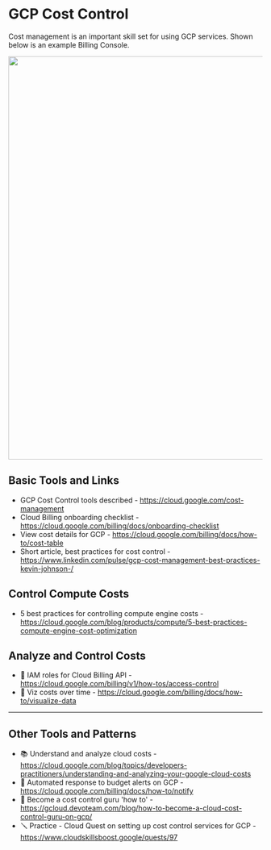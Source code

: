 # GCP Cost Control

Cost management is an important skill set for using GCP services. Shown below is an example Billing Console.

<img src="https://github.com/lynnlangit/gcp-essentials/blob/master/7_sample_data/images/gcp-billing.png" width=800>

## Basic Tools and Links

- GCP Cost Control tools described - https://cloud.google.com/cost-management
- Cloud Billing onboarding checklist - https://cloud.google.com/billing/docs/onboarding-checklist
- View cost details for GCP - https://cloud.google.com/billing/docs/how-to/cost-table
- Short article, best practices for cost control - https://www.linkedin.com/pulse/gcp-cost-management-best-practices-kevin-johnson-/

## Control Compute Costs

- 5 best practices for controlling compute engine costs - https://cloud.google.com/blog/products/compute/5-best-practices-compute-engine-cost-optimization

## Analyze and Control Costs

- 🔑 IAM roles for Cloud Billing API - https://cloud.google.com/billing/v1/how-tos/access-control
- 👀 Viz costs over time - https://cloud.google.com/billing/docs/how-to/visualize-data

----

## Other Tools and Patterns

- :books: Understand and analyze cloud costs - https://cloud.google.com/blog/topics/developers-practitioners/understanding-and-analyzing-your-google-cloud-costs
- 📘 Automated response to budget alerts on GCP - https://cloud.google.com/billing/docs/how-to/notify
- 📖 Become a cost control guru 'how to' - https://gcloud.devoteam.com/blog/how-to-become-a-cloud-cost-control-guru-on-gcp/
- 🪛 Practice - Cloud Quest on setting up cost control services for GCP - https://www.cloudskillsboost.google/quests/97
